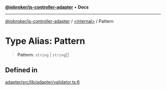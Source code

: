 [**@iobroker/js-controller-adapter**](../../README.md) • **Docs**

***

[@iobroker/js-controller-adapter](../../globals.md) / [\<internal\>](../README.md) / Pattern

# Type Alias: Pattern

> **Pattern**: `string` \| `string`[]

## Defined in

[adapter/src/lib/adapter/validator.ts:6](https://github.com/ioBroker/ioBroker.js-controller/blob/51faba7cbec9601fb6a2f5142cb3a117e78ab588/packages/adapter/src/lib/adapter/validator.ts#L6)
